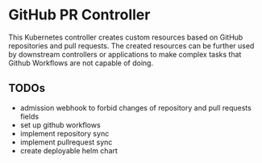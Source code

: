 # GitHub PR Controller

This Kubernetes controller creates custom resources based on GitHub repositories and pull requests.
The created resources can be  further used by downstream controllers or applications to make complex tasks that Github Workflows are not capable of doing.

## TODOs

- admission webhook to forbid changes of repository and pull requests fields
- set up github workflows
- implement repository sync
- implement pullrequest sync
- create deployable helm chart
